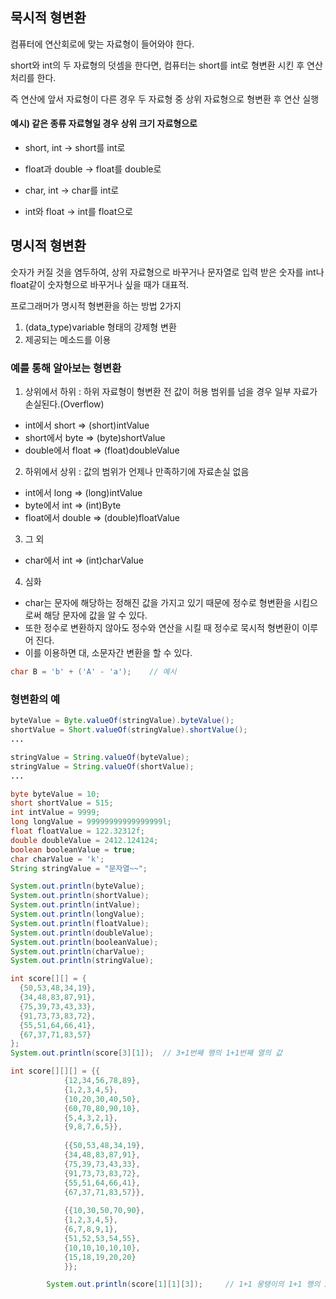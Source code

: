 ## 묵시적 형변환
컴퓨터에 연산회로에 맞는 자료형이 들어와야 한다.

short와 int의 두 자료형의 덧셈을 한다면, 컴퓨터는 short를 int로 형변환 시킨 후 연산처리를 한다.

즉 연산에 앞서 자료형이 다른 경우 두 자료형 중 상위 자료형으로 형변환 후 연산 실행

#### 예시) 같은 종류 자료형일 경우 상위 크기 자료형으로

- short, int -> short를 int로

- float과 double -> float를 double로

- char, int -> char를 int로

- int와 float -> int를 float으로


## 명시적 형변환
숫자가 커질 것을 염두하여, 상위 자료형으로 바꾸거나 문자열로 입력 받은 숫자를 int나 float같이 숫자형으로 바꾸거나 싶을 때가 대표적.

프로그래머가 명시적 형변환을 하는 방법 2가지
1. (data_type)variable 형태의 강제형 변환
2. 제공되는 메소드를 이용


### 예를 통해 알아보는 형변환

1. 상위에서 하위 : 하위 자료형이 형변환 전 값이 허용 범위를 넘을 경우 일부 자료가 손실된다.(Overflow)
  - int에서 short => (short)intValue
  - short에서 byte => (byte)shortValue
  - double에서 float => (float)doubleValue


2. 하위에서 상위 : 값의 범위가 언제나 만족하기에 자료손실 없음
  - int에서 long => (long)intValue
  - byte에서 int => (int)Byte
  - float에서 double => (double)floatValue

3. 그 외
  - char에서 int => (int)charValue

4. 심화
  - char는 문자에 해당하는 정해진 값을 가지고 있기 때문에 정수로 형변환을 시킴으로써 해당 문자에 값을 알 수 있다.
  - 또한 정수로 변환하지 않아도 정수와 연산을 시킬 때 정수로 묵시적 형변환이 이루어 진다.
  - 이를 이용하면 대, 소문자간 변환을 할 수 있다.
 
 ```java
 char B = 'b' + ('A' - 'a');    // 예시
 ```
 
 
 ### 형변환의 예
 ```java
 byteValue = Byte.valueOf(stringValue).byteValue();
 shortValue = Short.valueOf(stringValue).shortValue();
 ...
 ```
```java
stringValue = String.valueOf(byteValue);
stringValue = String.valueOf(shortValue);
...
```

```java
byte byteValue = 10;
short shortValue = 515;
int intValue = 9999;
long longValue = 99999999999999999l;
float floatValue = 122.32312f;
double doubleValue = 2412.124124;
boolean booleanValue = true;
char charValue = 'k';
String stringValue = "문자열~~";

System.out.println(byteValue);
System.out.println(shortValue);
System.out.println(intValue);
System.out.println(longValue);
System.out.println(floatValue);
System.out.println(doubleValue);
System.out.println(booleanValue);
System.out.println(charValue);
System.out.println(stringValue);

```


```java
int score[][] = {
  {50,53,48,34,19},
  {34,48,83,87,91},
  {75,39,73,43,33},
  {91,73,73,83,72},
  {55,51,64,66,41},
  {67,37,71,83,57}
};
System.out.println(score[3][1]);  // 3+1번째 행의 1+1번째 열의 값
```


```java
int score[][][] = {{
			{12,34,56,78,89},
			{1,2,3,4,5},
			{10,20,30,40,50},
			{60,70,80,90,10},
			{5,4,3,2,1},
			{9,8,7,6,5}},
			
			{{50,53,48,34,19},
			{34,48,83,87,91},
			{75,39,73,43,33},
			{91,73,73,83,72},
			{55,51,64,66,41},
			{67,37,71,83,57}},
			
			{{10,30,50,70,90},
			{1,2,3,4,5},
			{6,7,8,9,1},
			{51,52,53,54,55},
			{10,10,10,10,10},
			{15,18,19,20,20}
			}};

		System.out.println(score[1][1][3]);		// 1+1 뭉탱이의 1+1 행의 3+1 열의 값 - 87
```
